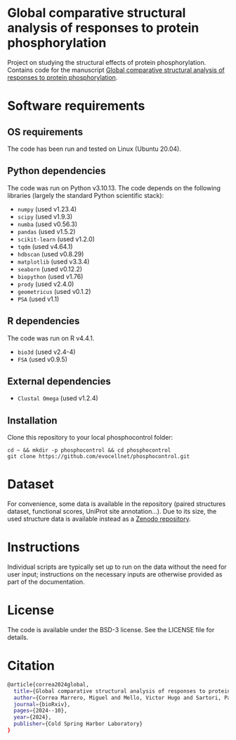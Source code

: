 # Global comparative structural analysis of responses to protein phosphorylation

Project on studying the structural effects of protein phosphorylation.
Contains code for the manuscript [Global comparative structural analysis of responses to protein phosphorylation](https://doi.org/10.1101/2024.10.18.617420).

# Software requirements

## OS requirements
The code has been run and tested on Linux (Ubuntu 20.04).

## Python dependencies
The code was run on Python v3.10.13. The code depends on the following libraries (largely the standard Python scientific stack):

- `numpy`  (used v1.23.4)
- `scipy`  (used v1.9.3)
- `numba`  (used v0.56.3)
- `pandas`  (used v1.5.2)
- `scikit-learn`  (used v1.2.0)
- `tqdm`  (used v4.64.1)
- `hdbscan`  (used v0.8.29)
- `matplotlib`  (used v3.3.4)
- `seaborn`  (used v0.12.2)
- `biopython`  (used v1.76)
- `prody`  (used v2.4.0)
- `geometricus`  (used v0.1.2)
- `PSA` (used v1.1)

## R dependencies
The code was run on R v4.4.1.

- `bio3d` (used v2.4-4)
- `FSA`  (used v0.9.5)

## External dependencies
- `Clustal Omega` (used v1.2.4)

## Installation

Clone this repository to your local phosphocontrol folder:

    cd ~ && mkdir -p phosphocontrol && cd phosphocontrol
    git clone https://github.com/evocellnet/phosphocontrol.git

# Dataset
For convenience, some data is available in the repository (paired structures dataset, functional scores, UniProt site annotation...). Due to its size, the used structure data is available instead as a [Zenodo repository](https://doi.org/10.5281/zenodo.14217157).

# Instructions
Individual scripts are typically set up to run on the data without the need for user input; instructions on the necessary inputs are otherwise provided as part of the documentation.

# License
The code is available under the BSD-3 license. See the LICENSE file for details.

# Citation

```bash
@article{correa2024global,
  title={Global comparative structural analysis of responses to protein phosphorylation},
  author={Correa Marrero, Miguel and Mello, Victor Hugo and Sartori, Pablo and Beltrao, Pedro},
  journal={bioRxiv},
  pages={2024--10},
  year={2024},
  publisher={Cold Spring Harbor Laboratory}
}
```

